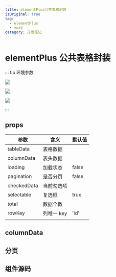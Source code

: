 ```yaml
---
title: elementPlus公共表格封装
isOriginal: true
tag:
  - elementPlus
  - vue3
category: 开发笔记
---
```


# elementPlus 公共表格封装

::: tip 环境参数

![](https://img.shields.io/badge/vue-3.2.37-4FC08D?logo=Vue.js&?style=flat-square)

![](https://img.shields.io/badge/vite-3.0.8-646CFF?logo=vite&?style=flat-square)

![](https://img.shields.io/badge/element+-2.2.13-5A9CF8?logo=/e/&?style=flat-square)

:::

## props

| 参数        | 含义       | 默认值 |
| ----------- | ---------- | ------ |
| tableData   | 表格数据   |        |
| columnData  | 表头数据   |        |
| loading     | 加载状态   | false  |
| pagination  | 是否分页   | false  |
| checkedData | 当前勾选项 |        |
| selectable  | 复选框     | true   |
| total       | 数据个数   |        |
| rowKey      | 列唯一 key | 'id'   |
|             |            |        |

## columnData

## 分页

## 组件源码
